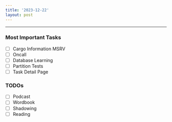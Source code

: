 ```yaml
---
title: '2023-12-22'
layout: post
---
```


---

### Most Important Tasks

- [ ] Cargo Information MSRV
- [ ] Oncall
- [ ] Database Learning
- [ ] Partition Tests
- [ ] Task Detail Page

### TODOs

- [ ] Podcast
- [ ] Wordbook
- [ ] Shadowing
- [ ] Reading
